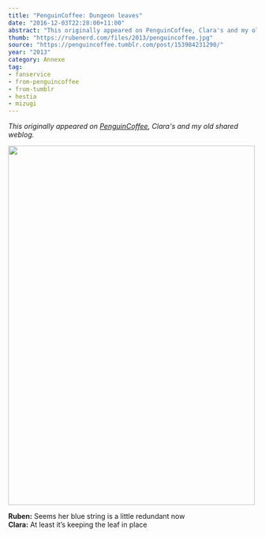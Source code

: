 ```yaml
---
title: "PenguinCoffee: Dungeon leaves"
date: "2016-12-03T22:28:00+11:00"
abstract: "This originally appeared on PenguinCoffee, Clara's and my old shared weblog."
thumb: "https://rubenerd.com/files/2013/penguincoffee.jpg"
source: "https://penguincoffee.tumblr.com/post/153984231290/"
year: "2013"
category: Annexe
tag:
- fanservice
- from-penguincoffee
- from-tumblr
- hestia
- mizugi
---
```

*This originally appeared on [PenguinCoffee](https://rubenerd.com/tag/from-penguincoffee/), Clara's and my old shared weblog.*

<img src="https://rubenerd.com/files/museum/penguincoffee-153984231290@1x.jpg" alt="" style="width:500px; height:727px;" srcset="https://rubenerd.com/files/museum/penguincoffee-153984231290@1x.jpg 1x, https://rubenerd.com/files/museum/penguincoffee-153984231290@2x.jpg 2x" />

**Ruben:** Seems her blue string is a little redundant now<br />
**Clara:** At least it’s keeping the leaf in place 

